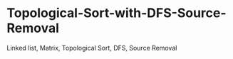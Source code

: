 # Topological-Sort-with-DFS-Source-Removal
Linked list, Matrix, Topological Sort, DFS, Source Removal
